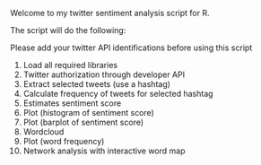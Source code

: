 Welcome to my twitter sentiment analysis script for R.

The script will do the following: 

Please add your twitter API identifications before using this script

1) Load all required libraries
2) Twitter authorization through developer API
3) Extract selected tweets (use a hashtag)
4) Calculate frequency of tweets for selected hashtag
5) Estimates sentiment score
6) Plot (histogram of sentiment score)
7) Plot (barplot of sentiment score)
8) Wordcloud
9) Plot (word frequency)
10) Network analysis with interactive word map
